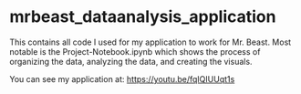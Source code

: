 # mrbeast_dataanalysis_application


This contains all code I used for my application to work for Mr. Beast. Most notable is the Project-Notebook.ipynb which shows the process of organizing the data, analyzing the data, and creating the visuals. 

You can see my application at: https://youtu.be/fqIQIUUqt1s
